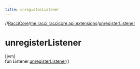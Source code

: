 ```yaml
---
title: unregisterListener
---
```

//[RacciCore](../../index.html)/[me.racci.raccicore.api.extensions](index.html)/[unregisterListener](unregister-listener.html)



# unregisterListener



[jvm]\
fun Listener.[unregisterListener](unregister-listener.html)()





